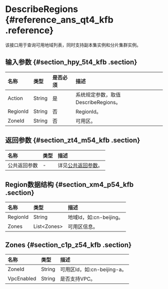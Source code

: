 # DescribeRegions {#reference_ans_qt4_kfb .reference}

该接口用于查询可用地域列表，同时支持副本集实例和分片集群实例。

## 输入参数 {#section_hpy_5t4_kfb .section}

|名称|类型|是否必须|描述|
|:-|:-|:---|:-|
|Action|String|是|系统规定参数，取值DescribeRegions。|
|RegionId|String|否|RegionId。|
|ZoneId|String|否|可用区。|

## 返回参数 {#section_zt4_m54_kfb .section}

|名称|类型|描述|
|:-|:-|:-|
|公共返回参数|-|详见[公共返回参数](cn.zh-CN/API参考/公共参数.md#)。|

## Region数据结构 {#section_xm4_p54_kfb .section}

|名称|类型|描述|
|:-|:-|:-|
|RegionId|String|地域Id，如:cn-beijing。|
|Zones|List<Zones\>|可用区信息。|

## Zones {#section_c1p_z54_kfb .section}

|名称|类型|描述|
|:-|:-|:-|
|ZoneId|String|可用区Id，如:cn-beijing-a。|
|VpcEnabled|String|是否支持VPC。|

